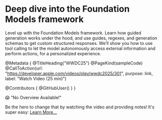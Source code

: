 # Deep dive into the Foundation Models framework

Level up with the Foundation Models framework. Learn how guided generation works under the hood, and use guides, regexes, and generation schemas to get custom structured responses. We’ll show you how to use tool calling to let the model autonomously access external information and perform actions, for a personalized experience. 

@Metadata {
   @TitleHeading("WWDC25")
   @PageKind(sampleCode)
   @CallToAction(url: "https://developer.apple.com/videos/play/wwdc2025/301", purpose: link, label: "Watch Video (25 min)")

   @Contributors {
      @GitHubUser(<replace this with your GitHub handle>)
   }
}

😱 "No Overview Available!"

Be the hero to change that by watching the video and providing notes! It's super easy:
 [Learn More…](https://wwdcnotes.com/documentation/wwdcnotes/contributing)
